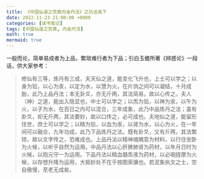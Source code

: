 ```yaml
---
title: 《中国仙道之究竟内金丹法》之功法高下
date: 2022-11-23 21:00:00 +0800
categories: [读书笔记]
tags: [中国仙道之究竟, 内金丹法]
math: true
mermaid: true
---
```



一般而论，简单易成者为上品，繁琐难行者为下品；引白玉蟾所著《辨惑论》一段话，供大家参考：

> 修仙有三等，炼丹有三成，夫天仙之道，能变化飞升也，上士可以学之；以身为铅，以心为汞，以定为水，以慧为火，在片饷之间可以凝结，十月成胎，此乃上品丹法；本无卦爻，亦无斤两，其法简易，故以心传之。夫人（神）之道，能出入隐显也，中士可以学之；以炁为铅，以神为汞，以午为火，以子为水，在百日之内可以混合，三年成象，此乃中品炼丹之法；虽有卦爻，却无斤两，其法要妙，故以口传之，必可成也。夫地仙之道，能留形住世，庶士可以学之；以精为铅，以血为汞，以肾为水，以心为火，在一年间可以融合，九年功成，此乃下品炼丹之法。既有卦爻，又有斤两，其法繁琐，故以文字传之，恐难成也。上品丹法以精神魂魄意为材料，以行住坐卧为火候，以听乎自然为运用。中品丹法以心肝脾肺肾为药材，以年月日时为火候，以抱元守一为运用。下品丹法以精血髓炁液为药材，以必咽搓摩为火候，以存想升降为运用，大抵妙处不在乎按图索骥也。若泥象执文之士，空自傲慢，至老无成矣。